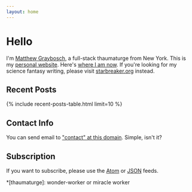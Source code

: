 ```yaml
---
layout: home
---
```


# Hello

I'm [Matthew Graybosch][5], a full-stack thaumaturge from New York. This is my [personal website][6]. Here's [where I am now][7]. If you're looking for my science fantasy writing, please visit [starbreaker.org][1] instead.

## Recent Posts

{% include recent-posts-table.html limit=10 %}

## Contact Info

You can send email to ["contact" at this domain][4]. Simple, isn't it?

## Subscription

If you want to subscribe, please use the [Atom][2] or [JSON][3] feeds.

*[thaumaturge]: wonder-worker or miracle worker

[1]: https://starbreaker.org
[2]: /feed.xml
[3]: /feed.json
[4]: mailto:contact@matthewgraybosch.com
[5]: /about/
[6]: /colophon/
[7]: /now/
